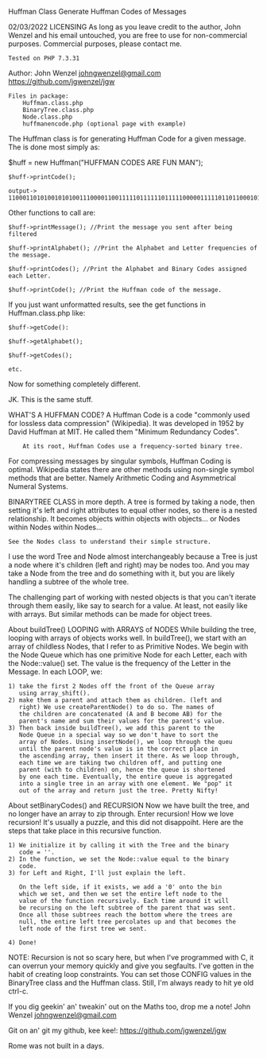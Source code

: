 Huffman Class
Generate Huffman Codes of Messages

02/03/2022
LICENSING
As long as you leave credit to the author, John Wenzel and his email untouched, 
you are free to use for non-commercial purposes. Commercial purposes, please contact me.

    Tested on PHP 7.3.31

Author: John Wenzel johngwenzel@gmail.com
https://github.com/jgwenzel/jgw

    Files in package:
        Huffman.class.php
        BinaryTree.class.php
        Node.class.php
        huffmanencode.php (optional page with example)

The Huffman class is for generating Huffman Code for a given message.
The is done most simply as:

$huff = new Huffman("HUFFMAN CODES ARE FUN MAN");

    $huff->printCode();
 
    output-> 11000110101001010100111000011001111101111110111110000011111011011000101101100001010011100

Other functions to call are:

    $huff->printMessage(); //Print the message you sent after being filtered

    $huff->printAlphabet(); //Print the Alphabet and Letter frequencies of the message.

    $huff->printCodes(); //Print the Alphabet and Binary Codes assigned each Letter.

    $huff->printCode(); //Print the Huffman code of the message.

If you just want unformatted results, see the get functions in Huffman.class.php like:

    $huff->getCode():

    $huff->getAlphabet();

    $huff->getCodes();

    etc.

Now for something completely different.

JK. This is the same stuff.

WHAT'S A HUFFMAN CODE?
A Huffman Code is a code "commonly used for lossless data
compression" (Wikipedia). It was developed in 1952 by David
Huffman at MIT. He called them "Minimum Redundancy Codes".

        At its root, Huffman Codes use a frequency-sorted binary tree.

For compressing messages by singular symbols, Huffman Coding 
is optimal. Wikipedia states there are other methods
using non-single symbol methods that are better. Namely
Arithmetic Coding and Asymmetrical Numeral Systems. 

BINARYTREE CLASS in more depth.
A tree is formed by taking a node, then setting it's left
and right attributes to equal other nodes, so there is a nested
relationship. It becomes objects within objects with objects...
or Nodes within Nodes within Nodes...
 
    See the Nodes class to understand their simple structure.
 
I use the word Tree and Node almost interchangeably because
a Tree is just a node where it's children (left and right) may
be nodes too. And you may take a Node from the tree and do
something with it, but you are likely handling a subtree of
the whole tree.

The challenging part of working with nested objects is that
you can't iterate through them easily, like say to search for
a value. At least, not easily like with arrays. But similar
methods can be made for object trees.

About buildTree() LOOPING with ARRAYS of NODES
While building the tree, looping with arrays of objects works
well. In buildTree(), we start with an array of childless Nodes,
that I refer to as Primitive Nodes. We begin with the Node Queue
which has one primitive Node for each Letter, each with the 
Node::value() set. The value is the frequency of the Letter in 
the Message. In each LOOP, we:

    1) take the first 2 Nodes off the front of the Queue array
       using array_shift().
    2) make them a parent and attach them as children. (left and
       right) We use createParentNode() to do so. The names of
       the children are concatenated (A and B become AB) for the
       parent's name and sum their values for the parent's value.
    3) Then back inside buildTree(), we add this parent to the 
       Node Queue in a special way so we don't have to sort the
       array of Nodes. Using insertNode(), we loop through the queu
       until the parent node's value is in the correct place in 
       the ascending array, then insert it there. As we loop through,
       each time we are taking two children off, and putting one
       parent (with to children) on, hence the queue is shortened
       by one each time. Eventually, the entire queue is aggregated
       into a single tree in an array with one element. We "pop" it
       out of the array and return just the tree. Pretty Nifty!
     
About setBinaryCodes() and RECURSION
Now we have built the tree, and no longer have an array to
zip through. Enter recursion! How we love recursion! It's usually
a puzzle, and this did not disappoiht. Here are the steps that
take place in this recursive function.
 
    1) We initialize it by calling it with the Tree and the binary
       code = ''.
    2) In the function, we set the Node::value equal to the binary
       code.
    3) for Left and Right, I'll just explain the left.

       On the left side, if it exists, we add a '0' onto the bin
       which we set, and then we set the entire left node to the
       value of the function recursively. Each time around it will
       be recursing on the left subtree of the parent that was sent.
       Once all those subtrees reach the bottom where the trees are
       null, the entire left tree percolates up and that becomes the
       left node of the first tree we sent.

    4) Done!

NOTE:
Recursion is not so scary here, but when I've programmed with C, it can
overrun your memory quickly and give you segfaults. I've gotten in the
habit of creating loop constraints. You can set those CONFIG values in
the BinaryTree class and the Huffman class. Still, I'm always ready to hit 
ye old ctrl-c.
  


If you dig geekin' an' tweakin' out on the Maths too, drop me a note!
John Wenzel johngwenzel@gmail.com

Git on an' git my github, kee kee!: https://github.com/jgwenzel/jgw

Rome was not built in a days.
